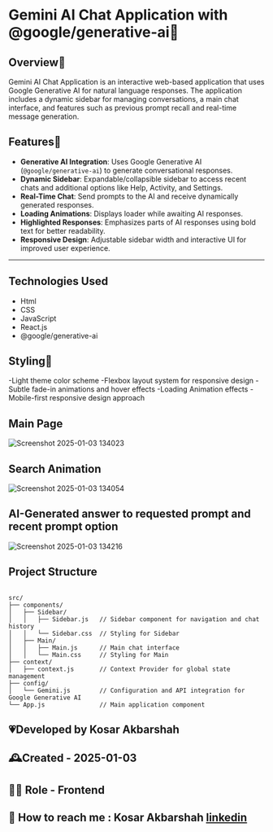 # Gemini AI Chat Application with @google/generative-ai🤖

## Overview📌
Gemini AI Chat Application is an interactive web-based application that uses Google Generative AI for natural language responses. The application includes a dynamic sidebar for managing conversations, a main chat interface, and features such as previous prompt recall and real-time message generation.

## Features🧩

- **Generative AI Integration**: Uses Google Generative AI (`@google/generative-ai`) to generate conversational responses.
- **Dynamic Sidebar**: Expandable/collapsible sidebar to access recent chats and additional options like Help, Activity, and Settings.
- **Real-Time Chat**: Send prompts to the AI and receive dynamically generated responses.
- **Loading Animations**: Displays loader while awaiting AI responses.
- **Highlighted Responses**: Emphasizes parts of AI responses using bold text for better readability.
- **Responsive Design**: Adjustable sidebar width and interactive UI for improved user experience.
  

---


## Technologies Used
- Html
- CSS
- JavaScript
- React.js
- @google/generative-ai


## Styling🩷
-Light theme color scheme
-Flexbox layout system for responsive design
-Subtle fade-in animations and hover effects
-Loading Animation effects
-Mobile-first responsive design approach



## Main Page

![Screenshot 2025-01-03 134023](https://github.com/user-attachments/assets/75572647-9298-4ec8-8a39-e46fc92e73da)
## Search Animation
![Screenshot 2025-01-03 134054](https://github.com/user-attachments/assets/9b0d6c48-fda2-43ae-bedf-18a347b82bf6)


## AI-Generated answer to requested prompt and recent prompt option


![Screenshot 2025-01-03 134216](https://github.com/user-attachments/assets/d169f6d1-fc75-421c-b786-2befee6496d8)




## Project Structure

```plaintext

src/
├── components/
│   ├── Sidebar/
│   │   ├── Sidebar.js   // Sidebar component for navigation and chat history
│   │   └── Sidebar.css  // Styling for Sidebar
│   ├── Main/
│   │   ├── Main.js      // Main chat interface
│   │   └── Main.css     // Styling for Main
├── context/
│   ├── context.js       // Context Provider for global state management
├── config/
│   └── Gemini.js        // Configuration and API integration for Google Generative AI
└── App.js               // Main application component

```

## 💗Developed by Kosar Akbarshah

## 🕰Created - 2025-01-03

## 👩‍💻 Role - Frontend 

## 💭 How to reach me : Kosar Akbarshah [linkedin](https://www.linkedin.com/in/kosar-akbarshah-22102b1b6/)



